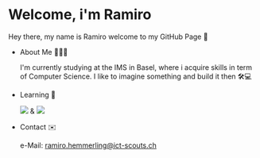 # Welcome, i'm Ramiro
Hey there, my name is Ramiro welcome to my GitHub Page 👋
- About Me 👨🏻‍💻

  I'm currently studying at the IMS in Basel, where i acquire skills in term of Computer Science.
  I like to imagine something and build it then 🛠️💻

- Learning 🧠
  
  <img src="https://skillicons.dev/icons?i=js"/> & <img src="https://skillicons.dev/icons?i=react,c,git" />
  
- Contact ✉️
  
  e-Mail: ramiro.hemmerling@ict-scouts.ch
